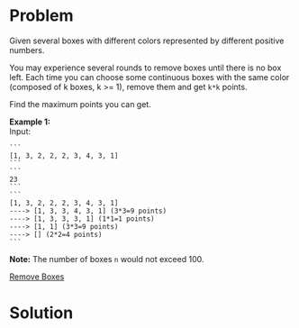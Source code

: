 
# Problem

Given several boxes with different colors represented by different positive
numbers.

You may experience several rounds to remove boxes until there is no box left.
Each time you can choose some continuous boxes with the same color (composed
of k boxes, k >= 1), remove them and get `k*k` points.

Find the maximum points you can get.

**Example 1:**  
Input:

    ```
    [1, 3, 2, 2, 2, 3, 4, 3, 1]
    ```
    ```
    23
    ```
    ```
    [1, 3, 2, 2, 2, 3, 4, 3, 1] 
    ----> [1, 3, 3, 4, 3, 1] (3*3=9 points) 
    ----> [1, 3, 3, 3, 1] (1*1=1 points) 
    ----> [1, 1] (3*3=9 points) 
    ----> [] (2*2=4 points)
    ```

**Note:** The number of boxes `n` would not exceed 100. 



[Remove Boxes](https://leetcode.com/problems/remove-boxes)

# Solution



